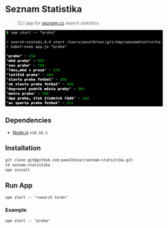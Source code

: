 # Seznam Statistika

> CLI app for [seznam.cz](http://search.seznam.cz/) search statistics

![Screenshot](screenshot.png)

## Dependencies

* [Node.js](http://nodejs.org) `v10.16.1`

## Installation

    git clone git@github.com:pavelbinar/seznam-statistika.git
    cd seznam-statistika
    npm install

## Run App

    npm start -- "<search term>"

### Example

    npm start -- "praha"
